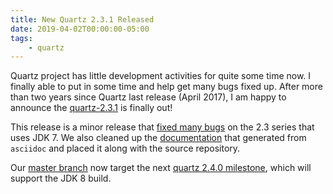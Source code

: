 ```yaml
---
title: New Quartz 2.3.1 Released
date: 2019-04-02T00:00:00-05:00
tags:
    - quartz
---
```


Quartz project has little development activities for quite some time now. I finally able to put in some time and help get many bugs fixed up. After more than two years since Quartz last release (April 2017), I am happy to announce the [quartz-2.3.1](https://search.maven.org/artifact/org.quartz-scheduler/quartz/2.3.1/jar) is finally out!

This release is a minor release that [fixed many bugs](https://github.com/quartz-scheduler/quartz/releases/tag/quartz-2.3.1) on the 2.3 series that uses JDK 7. We also cleaned up the [documentation](http://www.quartz-scheduler.org/documentation/) that generated from `asciidoc` and placed it along with the source repository.

Our [master branch](https://github.com/quartz-scheduler/quartz) now target the next [quartz 2.4.0 milestone](https://github.com/quartz-scheduler/quartz/milestone/6), which will support the JDK 8 build.
